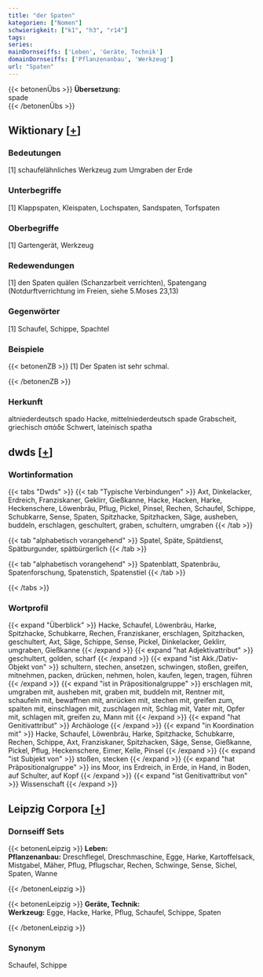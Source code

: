 ```yaml
---
title: "der Spaten"
kategorien: ["Nomen"]
schwierigkeit: ["k1", "h3", "r14"]
tags:
series:
mainDornseiffs: ['Leben', 'Geräte, Technik']
domainDornseiffs: ['Pflanzenanbau', 'Werkzeug']
url: "Spaten"
---
```


{{< betonenÜbs >}}
**Übersetzung:**  
spade  
{{< /betonenÜbs >}}

## Wiktionary [[+](https://de.wiktionary.org/wiki/Spaten)]

### Bedeutungen
[1] schaufelähnliches Werkzeug zum Umgraben der Erde  

### Unterbegriffe
[1] Klappspaten, Kleispaten, Lochspaten, Sandspaten, Torfspaten  

### Oberbegriffe
[1] Gartengerät, Werkzeug  

### Redewendungen
[1] den Spaten quälen (Schanzarbeit verrichten), Spatengang (Notdurftverrichtung im Freien, siehe 5.Moses 23,13)  

### Gegenwörter
[1] Schaufel, Schippe, Spachtel  

### Beispiele
{{< betonenZB >}}
[1] Der Spaten ist sehr schmal.  

{{< /betonenZB >}}
### Herkunft
altniederdeutsch spado  Hacke, mittelniederdeutsch spade Grabscheit, griechisch σπάδε Schwert, lateinisch spatha  



## dwds [[+](https://www.dwds.de/wb/Spaten)]

### Wortinformation
{{< tabs "Dwds" >}}
{{< tab "Typische Verbindungen" >}}
Axt, Dinkelacker, Erdreich, Franziskaner, Geklirr, Gießkanne, Hacke, Hacken, Harke, Heckenschere, Löwenbräu, Pflug, Pickel, Pinsel, Rechen, Schaufel, Schippe, Schubkarre, Sense, Spaten, Spitzhacke, Spitzhacken, Säge, ausheben, buddeln, erschlagen, geschultert, graben, schultern, umgraben
{{< /tab >}}

{{< tab "alphabetisch vorangehend" >}}
Spatel, Späte, Spätdienst, Spätburgunder, spätbürgerlich
{{< /tab >}}

{{< tab "alphabetisch vorangehend" >}}
Spatenblatt, Spatenbräu, Spatenforschung, Spatenstich, Spatenstiel
{{< /tab >}}

{{< /tabs >}}

### Wortprofil
{{< expand "Überblick" >}} Hacke, Schaufel, Löwenbräu, Harke, Spitzhacke, Schubkarre, Rechen, Franziskaner, erschlagen, Spitzhacken, geschultert, Axt, Säge, Schippe, Sense, Pickel, Dinkelacker, Geklirr, umgraben, Gießkanne {{< /expand >}}
{{< expand "hat Adjektivattribut" >}} geschultert, golden, scharf {{< /expand >}}
{{< expand "ist Akk./Dativ-Objekt von" >}} schultern, stechen, ansetzen, schwingen, stoßen, greifen, mitnehmen, packen, drücken, nehmen, holen, kaufen, legen, tragen, führen {{< /expand >}}
{{< expand "ist in Präpositionalgruppe" >}} erschlagen mit, umgraben mit, ausheben mit, graben mit, buddeln mit, Rentner mit, schaufeln mit, bewaffnen mit, anrücken mit, stechen mit, greifen zum, spalten mit, einschlagen mit, zuschlagen mit, Schlag mit, Vater mit, Opfer mit, schlagen mit, greifen zu, Mann mit {{< /expand >}}
{{< expand "hat Genitivattribut" >}} Archäologe {{< /expand >}}
{{< expand "in Koordination mit" >}} Hacke, Schaufel, Löwenbräu, Harke, Spitzhacke, Schubkarre, Rechen, Schippe, Axt, Franziskaner, Spitzhacken, Säge, Sense, Gießkanne, Pickel, Pflug, Heckenschere, Eimer, Kelle, Pinsel {{< /expand >}}
{{< expand "ist Subjekt von" >}} stoßen, stecken {{< /expand >}}
{{< expand "hat Präpositionalgruppe" >}} ins Moor, ins Erdreich, in Erde, in Hand, in Boden, auf Schulter, auf Kopf {{< /expand >}}
{{< expand "ist Genitivattribut von" >}} Wissenschaft {{< /expand >}}

## Leipzig Corpora [[+](https://corpora.uni-leipzig.de/en/res?word=Spaten&corpusId=deu_newscrawl-public_2018)]

### Dornseiff Sets
{{< betonenLeipzig >}}
**Leben:**  
**Pflanzenanbau:** Dreschflegel, Dreschmaschine, Egge, Harke, Kartoffelsack, Mistgabel, Mäher, Pflug, Pflugschar, Rechen, Schwinge, Sense, Sichel, Spaten, Wanne  

{{< /betonenLeipzig >}}


{{< betonenLeipzig >}}
**Geräte, Technik:**  
**Werkzeug:** Egge, Hacke, Harke, Pflug, Schaufel, Schippe, Spaten  

{{< /betonenLeipzig >}}

### Synonym
Schaufel, Schippe


